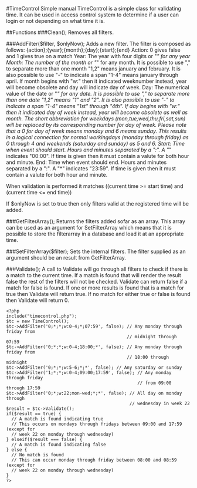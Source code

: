 #TimeControl
Simple manual
TimeControl is a simple class for validating time.
It can be used in access control system to determine if a user can login or not
depending on what time it is.

##Functions
###Clean();
Removes all filters.
 
###AddFilter($filter, $onlyNow);
Adds a new filter.
The filter is composed as follows:
{action};{year};{month};{day};{start};{end}
Action: 0 gives false and 1 gives true on a match
Year: The year with four digits or "*" for any year
Month: The number of the month or "*" for any month. It is possible to use ","
  to separate more than one month "1,2" means january and february. It is also
  possible to use "-" to indicate a span "1-4" means january through april.
  If month begins with "w:" then it indicated weeknumber instead, year will
  become obsolete and day will indicate day of week.
Day: The numerical value of the date or "*" for any date. It is possible to use
  "," to separate more than one date "1,2" means "1" and "2". It is also
  possible to use "-" to indicate a span "1-4" means "1st" through "4th".
  If day begins with "w:" then it indicated day of week instead, year will
  become obsolete as well as month.
  The short abbreviation for weekdays (mon,tue,wed,thu,fri,sat,sun) will be
  replaced by its corresponding number for day of week.
  Please note that a 0 for day of week means monday and 6 means sunday. This
  results in a logical connection for normal workingdays (monday through friday)
  as 0 through 4 and weekends (saturday and sunday) as 5 and 6.
Start: Time when event should start. Hours and minutes separated by a ":". A "*"
  indicates "00:00". If time is given then it must contain a valute for both
  hour and minute.
End: Time when event should end. Hours and minutes separated by a ":". A "*"
  indicates "23:59". If time is given then it must contain a valute for both
  hour and minute.

When validation is performed it matches
((current time >= start time) and (current time <= end time))

If $onlyNow is set to true then only filters valid at the registered time will
be added.

###GetFilterArray();
Returns the filters added sofar as an array. This array can be used as an
argument for SetFilterArray which means that it is possible to store the
filterarray in a database and load it at an appropriate time.

###SetFilterArray($filter);
Sets the internal filters. The filter supplied as an argument should be an
result from GetFilterArray.

###Validate();
A call to Validate will go through all filters to check if there is a match to
the current time. If a match is found that will render the result false the rest
of the filters will not be checked.
Validate can return false if a match for false is found.
If one or more results is found that is a match for true then Validate will
return true.
If no match for either true or false is found then Validate will return 0.

```
<?php
include("timecontrol.php");
$tc = new TimeControl();
$tc->AddFilter('0;*;*;w:0-4;*;07:59', false); // Any monday through friday from
                                              // midnight through 07:59
$tc->AddFilter('0;*;*;w:0-4;18:00;*', false); // Any monday through friday from
                                              // 18:00 through midnight
$tc->AddFilter('0;*;*;w:5-6;*;*', false); // Any saturday or sunday
$tc->AddFilter('1;*;*;w:0-4;09:00;17:59', false); // Any monday through friday
                                                  // from 09:00 through 17:59
$tc->AddFilter('0;*;w:22;mon-wed;*;*', false); // All day on monday through
                                               // wednesday in week 22
$result = $tc->Validate();
if($result == true) {
  // A match is found indicating true
  // This occurs on mondays through fridays between 09:00 and 17:59 (except for
  // week 22 on monday through wednesday)
} elseif($result === false) {
  // A match is found indicating false
} else {
  // No match is found
  // This can occur monday through friday between 08:00 and 08:59 (except for
  // week 22 on monday through wednesday)
}
?>
```
